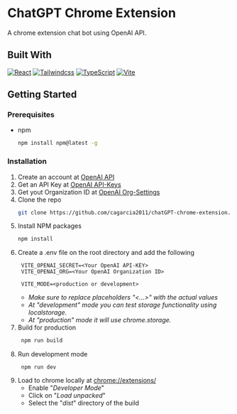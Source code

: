 # ChatGPT Chrome Extension
A chrome extension chat bot using OpenAI API.

## Built With

  [![React][React.js]][React-url]
  [![Tailwindcss]][Tailwindcss-url]
  [![TypeScript]][TypeScript-url]
  [![Vite]][Vite-url]

## Getting Started

### Prerequisites 
* npm
  ```sh
  npm install npm@latest -g
  ```

### Installation

1. Create an account at [OpenAI API](https://platform.openai.com/)
2. Get an API Key at [OpenAI API-Keys](https://platform.openai.com/account/api-keys)
3. Get yout Organization ID at [OpenAI Org-Settings](https://platform.openai.com/account/org-settings)
4. Clone the repo
   ```sh
   git clone https://github.com/cagarcia2011/chatGPT-chrome-extension.git
   ```
5. Install NPM packages
   ```sh
   npm install
   ```
6. Create a .env file on the root directory and add the following
   ```
    VITE_OPENAI_SECRET=<Your OpenAI API-KEY>
    VITE_OPENAI_ORG=<Your OpenAI Organization ID>

    VITE_MODE=<production or development>
   ```
   * _Make sure to replace placeholders "<...>" with the actual values_
   * _At "development" mode you can test storage functionality using localstorage._
   * _At "production" mode it will use chrome.storage._
7. Build for production
   ```sh
    npm run build
   ```
8. Run development mode
   ```
    npm run dev
   ```
9. Load to chrome locally at [chrome://extensions/](chrome://extensions/)
    * Enable "_Developer Mode_"
    * Click on "_Load unpacked_"
    * Select the "_dist_" directory of the build

<!-- MARKDOW LINKS & IMAGES -->
[React.js]: https://img.shields.io/badge/React-20232A?style=for-the-badge&logo=react&logoColor=61DAFB
[React-url]: https://reactjs.org/
[Tailwindcss]: https://img.shields.io/badge/tailwindcss-%2338B2AC.svg?style=for-the-badge&logo=tailwind-css&logoColor=white
[Tailwindcss-url]: https://tailwindcss.com/
[TypeScript]: https://img.shields.io/badge/typescript-%23007ACC.svg?style=for-the-badge&logo=typescript&logoColor=white
[TypeScript-url]: https://www.typescriptlang.org/
[Vite-url]: https://vitejs.dev/
[Vite]: https://img.shields.io/badge/vite-%23646CFF.svg?style=for-the-badge&logo=vite&logoColor=white
